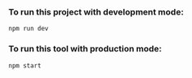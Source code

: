 ### To run this project with development mode:
```
npm run dev
```

### To run this tool with production mode:
```
npm start
```